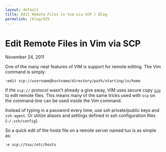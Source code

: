 ```yaml
---
layout: default
title: Edit Remote Files in Vim via SCP | Blog
permalink: /blog/425
---
```


Edit Remote Files in Vim via SCP
================================

November 24, 2011

One of the many neat features of VIM is support for remote editing. The Vim command is simply:

	:edit scp://username@hostname/directory/path/starting/in/home

If the `scp://` protocol wasn't already a give away, VIM uses secure copy [<code>scp</code>](http://linux.die.net/man/1/scp) to edit remote files. This means many of the same tricks used with `scp` on the command-line can be used inside the Vim command.

Instead of typing in a password every time, use ssh private/public keys and `ssh-agent`. Or utilize aliases and settings defined in ssh configuration files (`~/.ssh/config`).

So a quick edit of the hosts file on a remote server named tux is as simple as:

	:e scp://tux//etc/hosts

